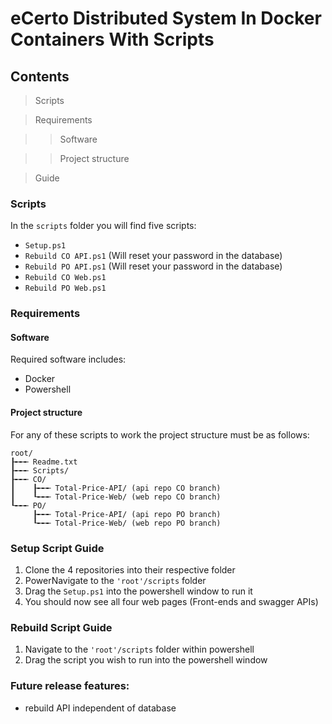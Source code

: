# eCerto Distributed System In Docker Containers With Scripts
## Contents
> Scripts

> Requirements

>> Software

>> Project structure

> Guide

### Scripts
In the `scripts` folder you will find five scripts:
- `Setup.ps1`
- `Rebuild CO API.ps1` (Will reset your password in the database)
- `Rebuild PO API.ps1` (Will reset your password in the database)
- `Rebuild CO Web.ps1`
- `Rebuild PO Web.ps1`
### Requirements
#### Software
Required software includes:
- Docker
- Powershell
#### Project structure
For any of these scripts to work the project structure must be as follows:
```
root/
┠╾╾╾ Readme.txt
┠╾╾╾ Scripts/
┠╾╾╾ CO/
┃    ┠╾╾╾ Total-Price-API/ (api repo CO branch)
┃    ┖╾╾╾ Total-Price-Web/ (web repo CO branch)
┖╾╾╾ PO/
     ┠╾╾╾ Total-Price-API/ (api repo PO branch)
     ┖╾╾╾ Total-Price-Web/ (web repo PO branch)
```

### Setup Script Guide
1. Clone the 4 repositories into their respective folder
2. PowerNavigate to the `'root'/scripts` folder
3. Drag the `Setup.ps1` into the powershell window to run it
4. You should now see all four web pages (Front-ends and swagger APIs)

### Rebuild Script Guide
1. Navigate to the `'root'/scripts` folder within powershell
2. Drag the script you wish to run into the powershell window

### Future release features:
- rebuild API independent of database
